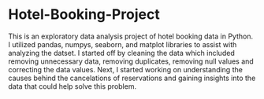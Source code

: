 # Hotel-Booking-Project

This is an exploratory data analysis project of hotel booking data in Python. I utilized pandas, numpys, seaborn, and matplot libraries to assist with analyzing the datset.
I started off by cleaning the data which included removing unnecessary data, removing duplicates, removing null values and correcting the data values.
Next, I started working on understanding the causes behind the cancelations of reservations and gaining insights into the data that could help solve this problem.
